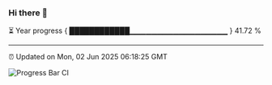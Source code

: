 ### Hi there 👋

⏳ Year progress { ████████████▁▁▁▁▁▁▁▁▁▁▁▁▁▁▁▁▁▁ } 41.72 %

---

⏰ Updated on Mon, 02 Jun 2025 06:18:25 GMT

![Progress Bar CI](https://github.com/Shyam-Makwana/GitHub-Actions-Demo/workflows/Progress%20Bar%20CI/badge.svg)
